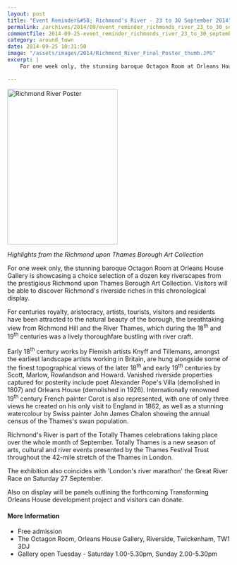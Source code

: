```yaml
---
layout: post
title: "Event Reminder&#58; Richmond's River - 23 to 30 September 2014"
permalink: /archives/2014/09/event_reminder_richmonds_river_23_to_30_september.html
commentfile: 2014-09-25-event_reminder_richmonds_river_23_to_30_september
category: around_town
date: 2014-09-25 10:31:50
image: "/assets/images/2014/Richmond_River_Final_Poster_thumb.JPG"
excerpt: |
    For one week only, the stunning baroque Octagon Room at Orleans House Gallery is showcasing a choice selection of a dozen key riverscapes from the prestigious Richmond upon Thames Borough Art Collection. Visitors will be able to discover Richmond's riverside riches in this chronological display.

---
```


<a href="/assets/images/2014/Richmond_River_Final_Poster.JPG" title="See larger version of - Richmond River Poster"><img src="/assets/images/2014/Richmond_River_Final_Poster_thumb.JPG" width="250" height="353" alt="Richmond River Poster" class="photo right" /></a>

*Highlights from the Richmond upon Thames Borough Art Collection*

For one week only, the stunning baroque Octagon Room at Orleans House Gallery is showcasing a choice selection of a dozen key riverscapes from the prestigious Richmond upon Thames Borough Art Collection. Visitors will be able to discover Richmond's riverside riches in this chronological display.

For centuries royalty, aristocracy, artists, tourists, visitors and residents have been attracted to the natural beauty of the borough, the breathtaking view from Richmond Hill and the River Thames, which during the 18<sup>th</sup> and 19<sup>th</sup> centuries was a lively thoroughfare bustling with river craft.

Early 18<sup>th</sup> century works by Flemish artists Knyff and Tillemans, amongst the earliest landscape artists working in Britain, are hung alongside some of the finest topographical views of the later 18<sup>th</sup> and early 19<sup>th</sup> centuries by Scott, Marlow, Rowlandson and Howard. Vanished riverside properties captured for posterity include poet Alexander Pope's Villa (demolished in 1807) and Orleans House (demolished in 1926). Internationally renowned 19<sup>th</sup> century French painter Corot is also represented, with one of only three views he created on his only visit to England in 1862, as well as a stunning watercolour by Swiss painter John James Chalon showing the annual census of the Thames's swan population.

Richmond's River is part of the Totally Thames celebrations taking place over the whole month of September. Totally Thames is a new season of arts, cultural and river events presented by the Thames Festival Trust throughout the 42-mile stretch of the Thames in London.

The exhibition also coincides with 'London's river marathon' the Great River Race on Saturday 27 September.

Also on display will be panels outlining the forthcoming Transforming Orleans House development project and visitors can donate.

#### More Information

-   Free admission
-   The Octagon Room, Orleans House Gallery, Riverside, Twickenham, TW1 3DJ
-   Gallery open Tuesday - Saturday 1.00-5.30pm, Sunday 2.00-5.30pm
